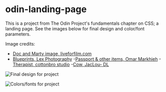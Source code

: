 # odin-landing-page

This is a project from The Odin Project's fundamentals chapter on CSS; a landing page. See the images below for final design and color/font parameters.

Image credits:
- [Doc and Marty image, liveforfilm.com](https://www.liveforfilm.com/2017/04/30/great-scott-this-back-to-the-future-4-fan-trailer/)
- [Blueprints, Lex Photography](https://www.pexels.com/photo/person-holding-black-pen-1109541/)
-[Passport & other items, Omar Markhieh](https://www.pexels.com/photo/round-black-chronograph-watch-on-table-near-germany-passport-an-banknote-on-table-1438863/)
-[Therapist, cottonbro studio](https://www.pexels.com/photo/person-holding-brown-framed-eyeglasses-4098340/)
-[Cow, JacLou- DL](https://www.pexels.com/photo/selective-focus-photography-of-dairy-cow-2496506/)

![Final design for project](https://cdn.statically.io/gh/TheOdinProject/curriculum/81a5d553f4073e593d23a6ab00d50eef8620796d/foundations/html_css/project/imgs/01.png "Final design")

![Colors/fonts for project](https://cdn.statically.io/gh/TheOdinProject/curriculum/81a5d553f4073e593d23a6ab00d50eef8620796d/foundations/html_css/project/imgs/02.png "Colors/fonts")